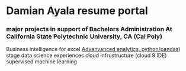 # Damian Ayala resume portal
### major projects in support of Bachelors Administration At California State Polytechnic University, CA (Cal Poly)

Business inteliigence for excel 
[Advanvanced analytics, python/pandas]([(https://colab.research.google.com/drive/1fQXi18yZk-fIcLZHkHykhDd3RWuQiL9K?usp=sharing#scrollTo=3jqUJJQzEr6e)https://colab.research.google.com/drive/1fQXi18yZk-fIcLZHkHykhDd3RWuQiL9K?usp=sharing#scrollTo=3jqUJJQzEr6eearly)) stage data science experiences 
cloud infrustructure (cloud 9 IDE)
supervised machine learning 
